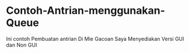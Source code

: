 # Contoh-Antrian-menggunakan-Queue
Ini contoh Pembuatan antrian Di Mie Gacoan
Saya Menyediakan Versi GUI dan Non GUI
